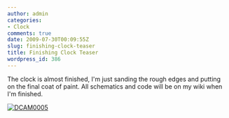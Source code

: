 ```yaml
---
author: admin
categories:
- Clock
comments: true
date: 2009-07-30T00:09:55Z
slug: finishing-clock-teaser
title: Finishing Clock Teaser
wordpress_id: 386
---
```


The clock is almost finished, I'm just sanding the rough edges and putting on the final coat of paint. All schematics and code will be on my wiki when I'm finished.

[![DCAM0005](/uploads/DCAM0005-300x225.jpg)](/uploads/DCAM0005-clock.JPG)
